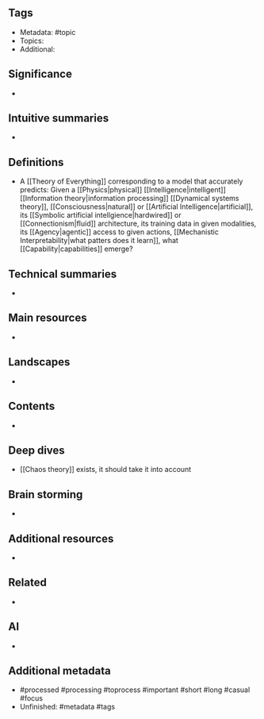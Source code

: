 ## Tags
- Metadata: #topic 
- Topics: 
- Additional: 
## Significance
- 
## Intuitive summaries
- 
## Definitions
- A [[Theory of Everything]] corresponding to a model that accurately predicts: Given a [[Physics|physical]] [[Intelligence|intelligent]] [[Information theory|information processing]] [[Dynamical systems theory]], [[Consciousness|natural]] or [[Artificial Intelligence|artificial]], its [[Symbolic artificial intellgience|hardwired]] or [[Connectionism|fluid]] architecture, its training data in given modalities, its [[Agency|agentic]] access to given actions, [[Mechanistic Interpretability|what patters does it learn]], what [[Capability|capabilities]] emerge?
## Technical summaries
-  
## Main resources 
- 
## Landscapes
- 
## Contents
- 
## Deep dives
- [[Chaos theory]] exists, it should take it into account
## Brain storming
- 
## Additional resources  
- 
## Related
- 
## AI 
- 
## Additional metadata 
-  #processed #processing #toprocess #important #short #long #casual #focus
- Unfinished: #metadata #tags